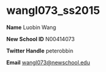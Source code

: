 # wangl073_ss2015
**Name** Luobin Wang

**New School ID** N00414073

**Twitter Handle** peterobbin

**Email** wangl073@newschool.edu
